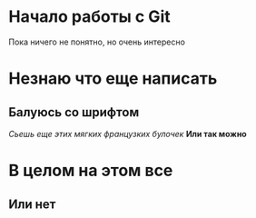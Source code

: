 # Начало работы с Git

Пока ничего не понятно, но очень интересно

# Незнаю что еще написать

## Балуюсь со шрифтом
_Сьешь еще этих мягких французких булочек_
__Или так можно__

# В целом на этом все
## Или нет
